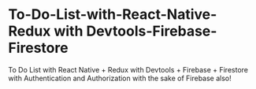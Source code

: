 # To-Do-List-with-React-Native-Redux with Devtools-Firebase-Firestore
To Do List with React Native + Redux with Devtools + Firebase + Firestore with Authentication and Authorization with the sake of Firebase also!

